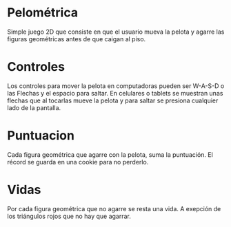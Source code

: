 # Pelométrica

Simple juego 2D que consiste en que el usuario mueva la pelota y agarre las figuras geométricas antes de que caigan al piso. 


# Controles

Los controles para mover la pelota en computadoras pueden ser W-A-S-D o las Flechas y el espacio para saltar. En celulares o tablets se muestran unas flechas que al tocarlas mueve la pelota y para saltar se presiona cualquier lado de la pantalla.

# Puntuacion

Cada figura geométrica que agarre con la pelota, suma la puntuación. El récord se guarda en una cookie para no perderlo.

# Vidas

Por cada figura geométrica que no agarre se resta una vida. A exepción de los triángulos rojos que no hay que agarrar.
